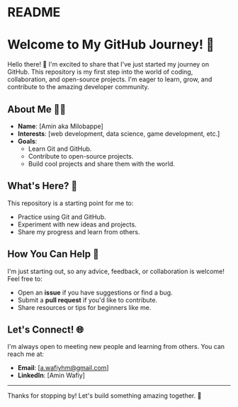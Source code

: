 # README
# Welcome to My GitHub Journey! 👋

Hello there! 👋 I'm excited to share that I've just started my journey on GitHub. This repository is my first step into the world of coding, collaboration, and open-source projects. I'm eager to learn, grow, and contribute to the amazing developer community.

## About Me 🧑‍💻

- **Name**: [Amin aka Milobappe]
- **Interests**: [web development, data science, game development, etc.]
- **Goals**: 
  - Learn Git and GitHub.
  - Contribute to open-source projects.
  - Build cool projects and share them with the world.

## What's Here? 📂

This repository is a starting point for me to:
- Practice using Git and GitHub.
- Experiment with new ideas and projects.
- Share my progress and learn from others.

## How You Can Help 🤝

I'm just starting out, so any advice, feedback, or collaboration is welcome! Feel free to:
- Open an **issue** if you have suggestions or find a bug.
- Submit a **pull request** if you'd like to contribute.
- Share resources or tips for beginners like me.

## Let's Connect! 🌐

I'm always open to meeting new people and learning from others. You can reach me at:
- **Email**: [a.wafiyhm@gmail.com]
- **LinkedIn**: [Amin Wafiy]

---

Thanks for stopping by! Let's build something amazing together. 🚀
